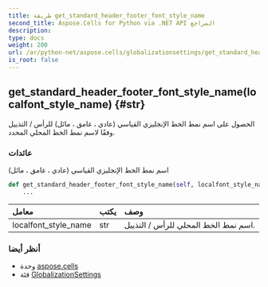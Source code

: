 ```yaml
---
title: طريقة get_standard_header_footer_font_style_name
second_title: Aspose.Cells for Python via .NET API المراجع
description:
type: docs
weight: 200
url: /ar/python-net/aspose.cells/globalizationsettings/get_standard_header_footer_font_style_name/
is_root: false
---
```

##  get_standard_header_footer_font_style_name(localfont_style_name) {#str}
الحصول على اسم نمط الخط الإنجليزي القياسي (عادي ، غامق ، مائل) للرأس / التذييل وفقًا لاسم نمط الخط المحلي المحدد.


###  عائدات

اسم نمط الخط الإنجليزي القياسي (عادي ، غامق ، مائل)


```python
def get_standard_header_footer_font_style_name(self, localfont_style_name):
    ...
```


| معامل| يكتب| وصف|
| :- | :- | :- |
| localfont_style_name | str | اسم نمط الخط المحلي للرأس / التذييل.|



###  أنظر أيضا
* وحدة [aspose.cells](../../)
* فئة [GlobalizationSettings](/cells/ar/python-net/aspose.cells/globalizationsettings)
